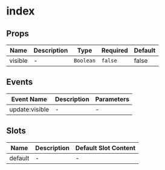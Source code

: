 # index

## Props

<!-- @vuese:index:props:start -->
|Name|Description|Type|Required|Default|
|---|---|---|---|---|
|visible|-|`Boolean`|`false`|false|

<!-- @vuese:index:props:end -->


## Events

<!-- @vuese:index:events:start -->
|Event Name|Description|Parameters|
|---|---|---|
|update:visible|-|-|

<!-- @vuese:index:events:end -->


## Slots

<!-- @vuese:index:slots:start -->
|Name|Description|Default Slot Content|
|---|---|---|
|default|-|-|

<!-- @vuese:index:slots:end -->


